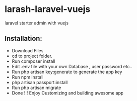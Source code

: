 # larash-laravel-vuejs
laravel starter admin with vuejs

## Installation:
* Download Files
* cd to project folder.
* Run composer install
* Edit .env file with your own Database , user password etc..
* Run php artisan key:generate to generate the app key
* Run npm install
* php artisan passport:install
* Run php artisan migrate
* Done !!! Enjoy Customizing and building awesome app
